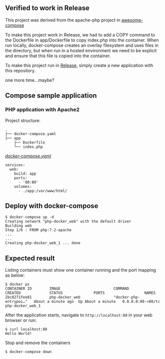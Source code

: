 ## Verified to work in Release

This project was derived from the apache-php project in [awesome-compose](https://github.com/docker/awesome-compose)

To make this project work in Release, we had to add a COPY command to the Dockerfile in app/Dockerfile to copy index.php into the container. When run locally, docker-compose creates an overlay filesystem and uses files in the directory, but when run in a hosted environment we need to be explicit and ensure that this file is copied into the container.

To make this project run in [Release](https://releaseapp.io), simply create a new application with this repository.

one more time...maybe?

## Compose sample application

### PHP application with Apache2

Project structure:

```
.
├── docker-compose.yaml
├── app
    ├── Dockerfile
    └── index.php

```

[_docker-compose.yaml_](docker-compose.yaml)

```
services:
  web:
    build: app
    ports:
      - '80:80'
    volumes:
      - ./app:/var/www/html/
```

## Deploy with docker-compose

```
$ docker-compose up -d
Creating network "php-docker_web" with the default driver
Building web
Step 1/6 : FROM php:7.2-apache
...
...
Creating php-docker_web_1 ... done

```

## Expected result

Listing containers must show one container running and the port mapping as below:

```
$ docker ps
CONTAINER ID        IMAGE                        COMMAND                  CREATED             STATUS              PORTS                  NAMES
2bc8271fee81        php-docker_web               "docker-php-entrypoi…"   About a minute ago  Up About a minute   0.0.0.0:80->80/tc    php-docker_web_1
```

After the application starts, navigate to `http://localhost:80` in your web browser or run:

```
$ curl localhost:80
Hello World!
```

Stop and remove the containers

```
$ docker-compose down
```
